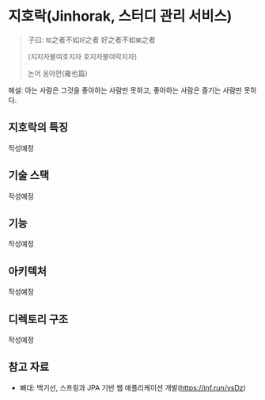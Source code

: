 # 지호락(Jinhorak, 스터디 관리 서비스)

> 子曰: `知`之者不如`好`之者 好之者不如`樂`之者
> 
> (지지자불여호지자 호지자불여락지자) 
> 
> 논어 옹야편(雍也篇)


해설: 아는 사람은 그것을 좋아하는 사람만 못하고, 좋아하는 사람은 즐기는 사람만 못하다.

## 지호락의 특징
작성예정 

## 기술 스택
작성예정 

## 기능
작성예정

## 아키텍처
작성예정

## 디렉토리 구조
작성예정

## 참고 자료
* 뼈대: 백기선, 스프링과 JPA 기반 웹 애플리케이션 개발(https://inf.run/vsDz)
